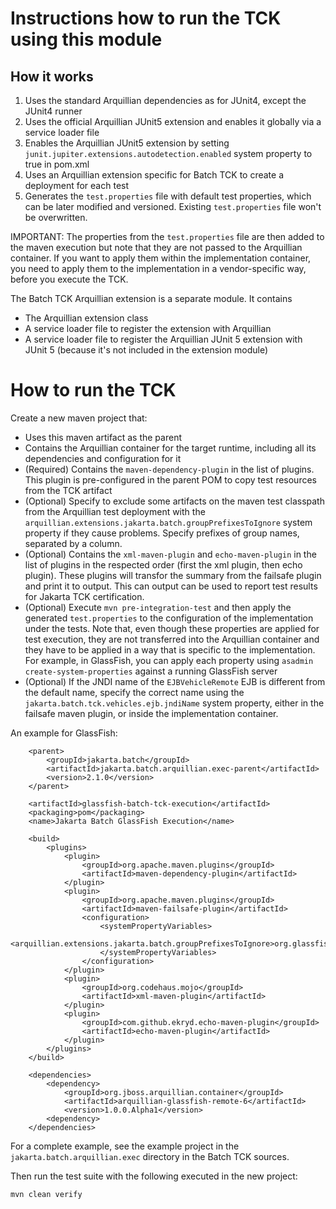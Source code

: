 <!--- 
Copyright (c) 2021 Contributors to the Eclipse Foundation

See the NOTICE file distributed with this work for additional information regarding copyright 
ownership. Licensed under the Apache License, Version 2.0 (the "License"); 
you may not use this file except in compliance with the License. You may 
obtain a copy of the License at http://www.apache.org/licenses/LICENSE-2.0 
Unless required by applicable law or agreed to in writing, software distributed 
under the License is distributed on an "AS IS" BASIS, WITHOUT WARRANTIES 
OR CONDITIONS OF ANY KIND, either express or implied. See the License for 
the specific language governing permissions and limitations under the License. 
SPDX-License-Identifier: Apache-2.0
--->
# Instructions how to run the TCK using this module

## How it works

1. Uses the standard Arquillian dependencies as for JUnit4, except the JUnit4 runner
2. Uses the official Arquillian JUnit5 extension and enables it globally via a service loader file
3. Enables the Arquillian JUnit5 extension by setting `junit.jupiter.extensions.autodetection.enabled` system property to true in pom.xml
4. Uses an Arquillian extension specific for Batch TCK to create a deployment for each test 
5. Generates the `test.properties` file with default test properties, which can be later modified and versioned. Existing `test.properties` file won't be overwritten.

IMPORTANT: The properties from the `test.properties` file are then added to the maven execution but note that they are not passed to the Arquillian container. 
If you want to apply them within the implementation container, you need to apply them to the implementation in a vendor-specific way, before you execute the TCK.

The Batch TCK Arquillian extension is a separate module. It contains 

* The Arquillian extension class
* A service loader file to register the extension with Arquillian
* A service loader file to register the Arquillian JUnit 5 extension with JUnit 5 (because it's not included in the extension module)

# How to run the TCK

Create a new maven project that:

* Uses this maven artifact as the parent
* Contains the Arquillian container for the target runtime, including all its dependencies and configuration for it
* (Required) Contains the `maven-dependency-plugin` in the list of plugins. This plugin 
is pre-configured in the parent POM to copy test resources from the TCK artifact
* (Optional) Specify to exclude some artifacts on the maven test classpath from the Arquillian test 
deployment with the `arquillian.extensions.jakarta.batch.groupPrefixesToIgnore` system property if they cause problems. 
Specify prefixes of group names, separated by a column.
* (Optional) Contains the `xml-maven-plugin` and `echo-maven-plugin` in the list of plugins in the respected order 
(first the xml plugin, then echo plugin). These plugins will transfor the summary from the failsafe plugin and print it to output. 
This can output can be used to report test results for Jakarta TCK certification.
* (Optional) Execute `mvn pre-integration-test` and then apply the generated `test.properties` to the configuration of 
the implementation under the tests. Note that, even though these properties are applied for test execution, they are not transferred 
into the Arquillian container and they have to be applied in a way that is specific to the implementation. For example, in GlassFish, 
you can apply each property using `asadmin create-system-properties` against a running GlassFish server
* (Optional) If the JNDI name of the `EJBVehicleRemote` EJB is different from the default name, specify the correct name using 
the `jakarta.batch.tck.vehicles.ejb.jndiName` system property, either in the failsafe maven plugin, or inside the implementation container.

An example for GlassFish:

```
    <parent>
        <groupId>jakarta.batch</groupId>
        <artifactId>jakarta.batch.arquillian.exec-parent</artifactId>
        <version>2.1.0</version>
    </parent>

    <artifactId>glassfish-batch-tck-execution</artifactId>
    <packaging>pom</packaging>
    <name>Jakarta Batch GlassFish Execution</name>

    <build>
        <plugins>
            <plugin>
                <groupId>org.apache.maven.plugins</groupId>
                <artifactId>maven-dependency-plugin</artifactId>
            </plugin>
            <plugin>
                <groupId>org.apache.maven.plugins</groupId>
                <artifactId>maven-failsafe-plugin</artifactId>
                <configuration>
                    <systemPropertyVariables>
                        <arquillian.extensions.jakarta.batch.groupPrefixesToIgnore>org.glassfish</arquillian.extensions.jakarta.batch.groupPrefixesToIgnore>
                    </systemPropertyVariables>
                </configuration>
            </plugin>
            <plugin>
                <groupId>org.codehaus.mojo</groupId>
                <artifactId>xml-maven-plugin</artifactId>
            </plugin>
            <plugin>
                <groupId>com.github.ekryd.echo-maven-plugin</groupId>
                <artifactId>echo-maven-plugin</artifactId>
            </plugin>
        </plugins>
    </build>

    <dependencies>
        <dependency>
            <groupId>org.jboss.arquillian.container</groupId>
            <artifactId>arquillian-glassfish-remote-6</artifactId>
            <version>1.0.0.Alpha1</version>
        <dependency>
    </dependencies>
```

For a complete example, see the example project in the `jakarta.batch.arquillian.exec` directory in the Batch TCK sources.

Then run the test suite with the following executed in the new project:

```
mvn clean verify
```

